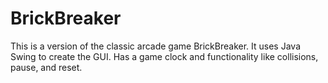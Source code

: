 # BrickBreaker
This is a version of the classic arcade game BrickBreaker. It uses Java Swing to create the GUI. Has a game clock and functionality like collisions, pause, and reset. 
